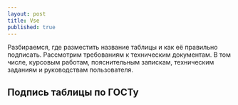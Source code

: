 ```yaml
---
layout: post
title: Vse
published: true
---
```


Разбираемся, где разместить название таблицы и как её правильно подписать. Рассмотрим требованиям к техническим документам. В том числе, курсовым работам, пояснительным запискам, техническим заданиям и руководствам пользователя.

## Подпись таблицы по ГОСТу
